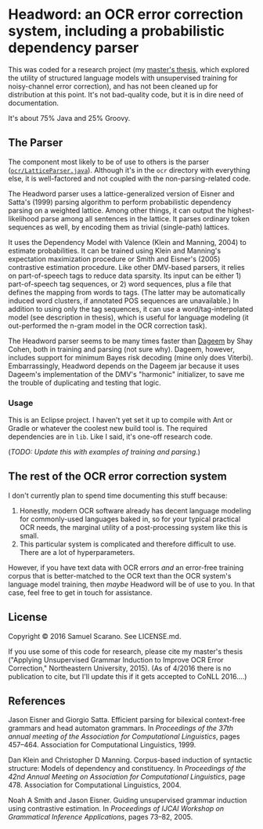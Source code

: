 # Headword: an OCR error correction system, including a probabilistic dependency parser

This was coded for a research project (my [master's thesis](https://repository.library.northeastern.edu/downloads/neu:349804?datastream_id=content), which explored the utility of structured language models with unsupervised training for noisy-channel error correction), and has not been cleaned up for distribution at this point. It's not bad-quality code, but it is in dire need of documentation.

It's about 75% Java and 25% Groovy.

## The Parser

The component most likely to be of use to others is the parser ([`ocr/LatticeParser.java`](src/ocr/LatticeParser.java)). Although it's in the `ocr` directory with everything else, it is well-factored and not coupled with the non-parsing-related code.

The Headword parser uses a lattice-generalized version of Eisner and Satta's (1999) parsing algorithm to perform probabilistic dependency parsing on a weighted lattice. Among other things, it can output the highest-likelihood parse among all sentences in the lattice. It parses ordinary token sequences as well, by encoding them as trivial (single-path) lattices.

It uses the Dependency Model with Valence (Klein and Manning, 2004) to estimate probabilities. It can be trained using Klein and Manning's expectation maximization procedure or Smith and Eisner's (2005) contrastive estimation procedure. Like other DMV-based parsers, it relies on part-of-speech tags to reduce data sparsity. Its input can be either 1) part-of-speech tag sequences, or 2) word sequences, plus a file that defines the mapping from words to tags. (The latter may be automatically induced word clusters, if annotated POS sequences are unavailable.) In addition to using only the tag sequences, it can use a word/tag-interpolated model (see description in thesis), which is useful for language modeling (it out-performed the n-gram model in the OCR correction task).

The Headword parser seems to be many times faster than [Dageem](https://github.com/shaybcohen/jdageem) by Shay Cohen, both in training and parsing (not sure why). Dageem, however, includes support for minimum Bayes risk decoding (mine only does Viterbi). Embarrassingly, Headword depends on the Dageem jar because it uses Dageem's implementation of the DMV's "harmonic" initializer, to save me the trouble of duplicating and testing that logic.

### Usage

This is an Eclipse project. I haven't yet set it up to compile with Ant or Gradle or whatever the coolest new build tool is. The required dependencies are in `lib`. Like I said, it's one-off research code.

(*TODO: Update this with examples of training and parsing.*)

## The rest of the OCR error correction system

I don't currently plan to spend time documenting this stuff because:
 1. Honestly, modern OCR software already has decent language modeling for commonly-used languages baked in, so for your typical practical OCR needs, the marginal utility of a post-processing system like this is small.
 2. This particular system is complicated and therefore difficult to use. There are a lot of hyperparameters.

However, if you have text data with OCR errors _and_ an error-free training corpus that is better-matched to the OCR text than the OCR system's language model training, then _maybe_ Headword will be of use to you. In that case, feel free to get in touch for assistance.

## License

Copyright © 2016 Samuel Scarano. See LICENSE.md.

If you use some of this code for research, please cite my master's thesis ("Applying Unsupervised Grammar Induction to Improve OCR Error Correction," Northeastern University, 2015). (As of 4/2016 there is no publication to cite, but I'll update this if it gets accepted to CoNLL 2016....)


## References

Jason Eisner and Giorgio Satta. Efficient parsing for bilexical context-free grammars and head automaton grammars. In *Proceedings of the 37th annual meeting of the Association for Computational Linguistics*, pages 457–464. Association for Computational Linguistics, 1999.

Dan Klein and Christopher D Manning. Corpus-based induction of syntactic structure: Models of dependency and constituency. In *Proceedings of the 42nd Annual Meeting on Association for Computational Linguistics*, page 478. Association for Computational Linguistics, 2004.

Noah A Smith and Jason Eisner. Guiding unsupervised grammar induction using contrastive estimation. In *Proceedings of IJCAI Workshop on Grammatical Inference Applications*, pages 73–82, 2005.
